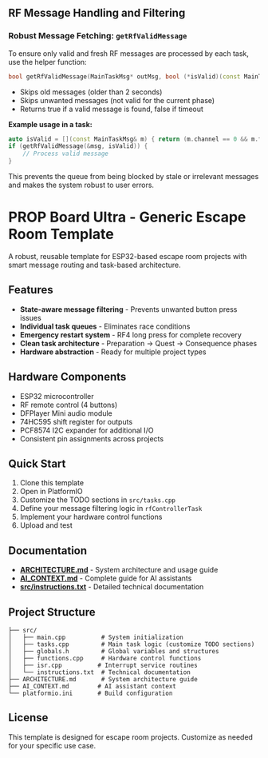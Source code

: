 ## RF Message Handling and Filtering

### Robust Message Fetching: `getRfValidMessage`

To ensure only valid and fresh RF messages are processed by each task, use the helper function:

```cpp
bool getRfValidMessage(MainTaskMsg* outMsg, bool (*isValid)(const MainTaskMsg&));
```

- Skips old messages (older than 2 seconds)
- Skips unwanted messages (not valid for the current phase)
- Returns true if a valid message is found, false if timeout

**Example usage in a task:**

```cpp
auto isValid = [](const MainTaskMsg& m) { return (m.channel == 0 && m.type == LONG_PRESS); };
if (getRfValidMessage(&msg, isValid)) {
	// Process valid message
}
```

This prevents the queue from being blocked by stale or irrelevant messages and makes the system robust to user errors.
# PROP Board Ultra - Generic Escape Room Template

A robust, reusable template for ESP32-based escape room projects with smart message routing and task-based architecture.

## Features

- **State-aware message filtering** - Prevents unwanted button press issues
- **Individual task queues** - Eliminates race conditions
- **Emergency restart system** - RF4 long press for complete recovery
- **Clean task architecture** - Preparation → Quest → Consequence phases
- **Hardware abstraction** - Ready for multiple project types

## Hardware Components

- ESP32 microcontroller
- RF remote control (4 buttons)
- DFPlayer Mini audio module
- 74HC595 shift register for outputs
- PCF8574 I2C expander for additional I/O
- Consistent pin assignments across projects

## Quick Start

1. Clone this template
2. Open in PlatformIO
3. Customize the TODO sections in `src/tasks.cpp`
4. Define your message filtering logic in `rfControllerTask`
5. Implement your hardware control functions
6. Upload and test

## Documentation

- **[ARCHITECTURE.md](ARCHITECTURE.md)** - System architecture and usage guide
- **[AI_CONTEXT.md](AI_CONTEXT.md)** - Complete guide for AI assistants
- **[src/instructions.txt](src/instructions.txt)** - Detailed technical documentation

## Project Structure

```
├── src/
│   ├── main.cpp          # System initialization
│   ├── tasks.cpp         # Main task logic (customize TODO sections)
│   ├── globals.h         # Global variables and structures
│   ├── functions.cpp     # Hardware control functions
│   ├── isr.cpp          # Interrupt service routines
│   └── instructions.txt  # Technical documentation
├── ARCHITECTURE.md       # System architecture guide
├── AI_CONTEXT.md        # AI assistant context
└── platformio.ini       # Build configuration
```

## License

This template is designed for escape room projects. Customize as needed for your specific use case.
